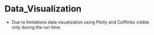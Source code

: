 # Data_Visualization

* Due to limitations data visualization using Plotly and Cufflinks visible only during the run time.
